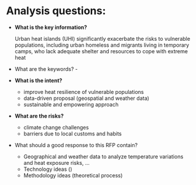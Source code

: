 # Analysis questions: 

- **What is the key information?** 

	Urban heat islands (UHI) significantly exacerbate the risks to vulnerable populations, including urban homeless and migrants living in temporary camps, who lack adequate shelter and resources to cope with extreme heat


- What are the keywords? -


- **What is the intent?**

	- improve heat resilience of vulnerable populations
	- data-driven proposal (geospatial and weather data)
	- sustainable and empowering approach 


- **What are the risks?** 

	- climate change challenges
	- barriers due to local customs and habits

- What should a good response to this RFP contain?
	- Geographical and weather data to analyze temperature variations and heat exposure risks, ...  
	- Technology ideas ()
	- Methodology ideas (theoretical process)